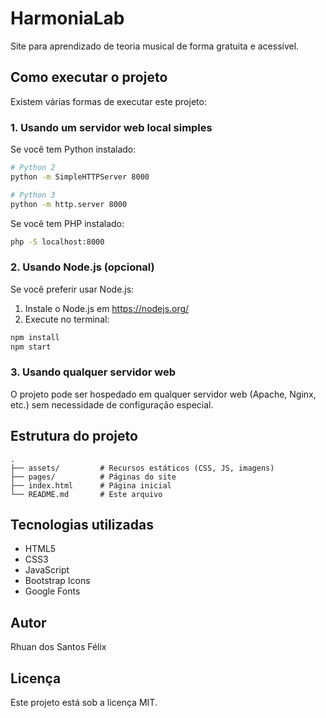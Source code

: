 # HarmoniaLab

Site para aprendizado de teoria musical de forma gratuita e acessível.

## Como executar o projeto

Existem várias formas de executar este projeto:

### 1. Usando um servidor web local simples

Se você tem Python instalado:
```bash
# Python 2
python -m SimpleHTTPServer 8000

# Python 3
python -m http.server 8000
```

Se você tem PHP instalado:
```bash
php -S localhost:8000
```

### 2. Usando Node.js (opcional)

Se você preferir usar Node.js:

1. Instale o Node.js em https://nodejs.org/
2. Execute no terminal:
```bash
npm install
npm start
```

### 3. Usando qualquer servidor web

O projeto pode ser hospedado em qualquer servidor web (Apache, Nginx, etc.) sem necessidade de configuração especial.

## Estrutura do projeto

```
.
├── assets/         # Recursos estáticos (CSS, JS, imagens)
├── pages/          # Páginas do site
├── index.html      # Página inicial
└── README.md       # Este arquivo
```

## Tecnologias utilizadas

- HTML5
- CSS3
- JavaScript
- Bootstrap Icons
- Google Fonts

## Autor

Rhuan dos Santos Félix

## Licença

Este projeto está sob a licença MIT.